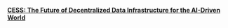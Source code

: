 [**CESS: The Future of Decentralized Data Infrastructure for the AI-Driven World**](CESS-De-Data-Infra-4-AI.md)

